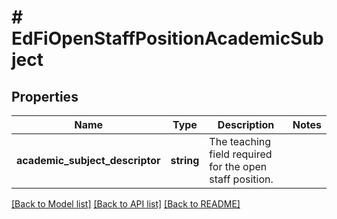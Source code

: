 # # EdFiOpenStaffPositionAcademicSubject

## Properties

Name | Type | Description | Notes
------------ | ------------- | ------------- | -------------
**academic_subject_descriptor** | **string** | The teaching field required for the open staff position. |

[[Back to Model list]](../../README.md#models) [[Back to API list]](../../README.md#endpoints) [[Back to README]](../../README.md)
